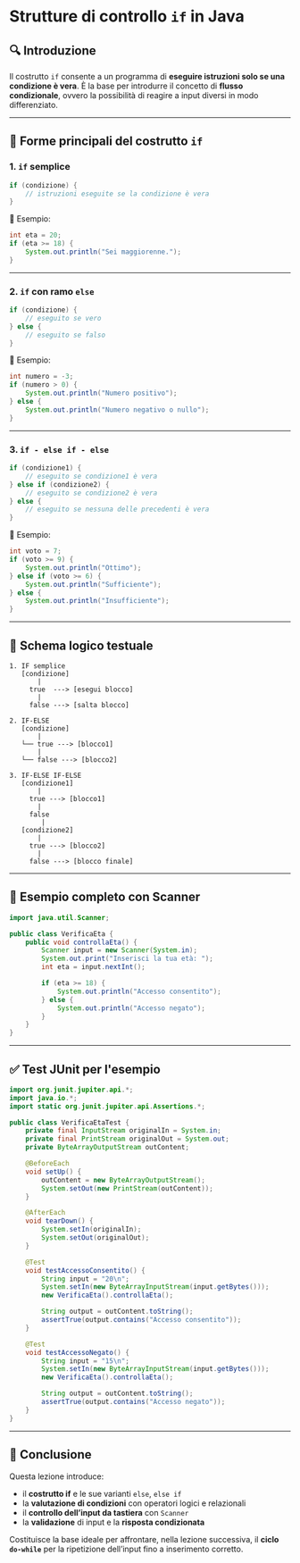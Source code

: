# Strutture di controllo `if` in Java

## 🔍 Introduzione

Il costrutto `if` consente a un programma di **eseguire istruzioni solo se una condizione è vera**.
È la base per introdurre il concetto di **flusso condizionale**, ovvero la possibilità di reagire a input diversi in modo differenziato.

---

## 🔢 Forme principali del costrutto `if`

### 1. `if` semplice

```java
if (condizione) {
    // istruzioni eseguite se la condizione è vera
}
```

📌 Esempio:

```java
int eta = 20;
if (eta >= 18) {
    System.out.println("Sei maggiorenne.");
}
```

---

### 2. `if` con ramo `else`

```java
if (condizione) {
    // eseguito se vero
} else {
    // eseguito se falso
}
```

📌 Esempio:

```java
int numero = -3;
if (numero > 0) {
    System.out.println("Numero positivo");
} else {
    System.out.println("Numero negativo o nullo");
}
```

---

### 3. `if - else if - else`

```java
if (condizione1) {
    // eseguito se condizione1 è vera
} else if (condizione2) {
    // eseguito se condizione2 è vera
} else {
    // eseguito se nessuna delle precedenti è vera
}
```

📌 Esempio:

```java
int voto = 7;
if (voto >= 9) {
    System.out.println("Ottimo");
} else if (voto >= 6) {
    System.out.println("Sufficiente");
} else {
    System.out.println("Insufficiente");
}
```

---

## 🔄 Schema logico testuale

```
1. IF semplice
   [condizione]
       |
     true  ---> [esegui blocco]
       |
     false ---> [salta blocco]

2. IF-ELSE
   [condizione]
       |
   └── true ---> [blocco1]
       |
   └── false ---> [blocco2]

3. IF-ELSE IF-ELSE
   [condizione1]
       |
     true ---> [blocco1]
       |
     false
        |
   [condizione2]
       |
     true ---> [blocco2]
       |
     false ---> [blocco finale]
```

---

## 🧪 Esempio completo con Scanner

```java
import java.util.Scanner;

public class VerificaEta {
    public void controllaEta() {
        Scanner input = new Scanner(System.in);
        System.out.print("Inserisci la tua età: ");
        int eta = input.nextInt();

        if (eta >= 18) {
            System.out.println("Accesso consentito");
        } else {
            System.out.println("Accesso negato");
        }
    }
}
```

---

## ✅ Test JUnit per l'esempio

```java
import org.junit.jupiter.api.*;
import java.io.*;
import static org.junit.jupiter.api.Assertions.*;

public class VerificaEtaTest {
    private final InputStream originalIn = System.in;
    private final PrintStream originalOut = System.out;
    private ByteArrayOutputStream outContent;

    @BeforeEach
    void setUp() {
        outContent = new ByteArrayOutputStream();
        System.setOut(new PrintStream(outContent));
    }

    @AfterEach
    void tearDown() {
        System.setIn(originalIn);
        System.setOut(originalOut);
    }

    @Test
    void testAccessoConsentito() {
        String input = "20\n";
        System.setIn(new ByteArrayInputStream(input.getBytes()));
        new VerificaEta().controllaEta();

        String output = outContent.toString();
        assertTrue(output.contains("Accesso consentito"));
    }

    @Test
    void testAccessoNegato() {
        String input = "15\n";
        System.setIn(new ByteArrayInputStream(input.getBytes()));
        new VerificaEta().controllaEta();

        String output = outContent.toString();
        assertTrue(output.contains("Accesso negato"));
    }
}
```

---

## 📌 Conclusione

Questa lezione introduce:

* il **costrutto if** e le sue varianti `else`, `else if`
* la **valutazione di condizioni** con operatori logici e relazionali
* il **controllo dell’input da tastiera** con `Scanner`
* la **validazione** di input e la **risposta condizionata**

Costituisce la base ideale per affrontare, nella lezione successiva, il **ciclo `do-while`** per la ripetizione dell’input fino a inserimento corretto.

